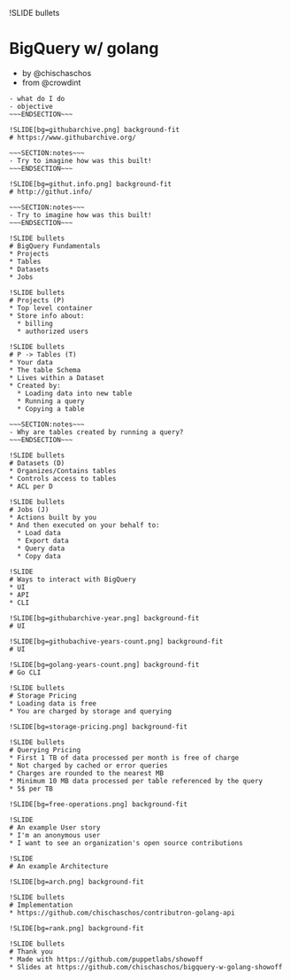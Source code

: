 !SLIDE bullets
# BigQuery w/ golang
- by @chischaschos
- from @crowdint

~~~SECTION:notes~~~
- what do I do
- objective
~~~ENDSECTION~~~

!SLIDE[bg=githubarchive.png] background-fit
# https://www.githubarchive.org/

~~~SECTION:notes~~~
- Try to imagine how was this built!
~~~ENDSECTION~~~

!SLIDE[bg=githut.info.png] background-fit
# http://githut.info/

~~~SECTION:notes~~~
- Try to imagine how was this built!
~~~ENDSECTION~~~

!SLIDE bullets
# BigQuery Fundamentals
* Projects
* Tables
* Datasets
* Jobs

!SLIDE bullets
# Projects (P)
* Top level container
* Store info about:
  * billing
  * authorized users

!SLIDE bullets
# P -> Tables (T)
* Your data
* The table Schema
* Lives within a Dataset
* Created by:
  * Loading data into new table
  * Running a query
  * Copying a table

~~~SECTION:notes~~~
- Why are tables created by running a query?
~~~ENDSECTION~~~

!SLIDE bullets
# Datasets (D)
* Organizes/Contains tables
* Controls access to tables
* ACL per D

!SLIDE bullets
# Jobs (J)
* Actions built by you
* And then executed on your behalf to:
  * Load data
  * Export data
  * Query data
  * Copy data

!SLIDE
# Ways to interact with BigQuery
* UI
* API
* CLI

!SLIDE[bg=githubarchive-year.png] background-fit
# UI

!SLIDE[bg=githubachive-years-count.png] background-fit
# UI

!SLIDE[bg=golang-years-count.png] background-fit
# Go CLI

!SLIDE bullets
# Storage Pricing
* Loading data is free
* You are charged by storage and querying

!SLIDE[bg=storage-pricing.png] background-fit

!SLIDE bullets
# Querying Pricing
* First 1 TB of data processed per month is free of charge
* Not charged by cached or error queries
* Charges are rounded to the nearest MB
* Minimum 10 MB data processed per table referenced by the query
* 5$ per TB

!SLIDE[bg=free-operations.png] background-fit

!SLIDE
# An example User story
* I'm an anonymous user
* I want to see an organization's open source contributions

!SLIDE
# An example Architecture

!SLIDE[bg=arch.png] background-fit

!SLIDE bullets
# Implementation
* https://github.com/chischaschos/contributron-golang-api

!SLIDE[bg=rank.png] background-fit

!SLIDE bullets
# Thank you
* Made with https://github.com/puppetlabs/showoff
* Slides at https://github.com/chischaschos/bigquery-w-golang-showoff
